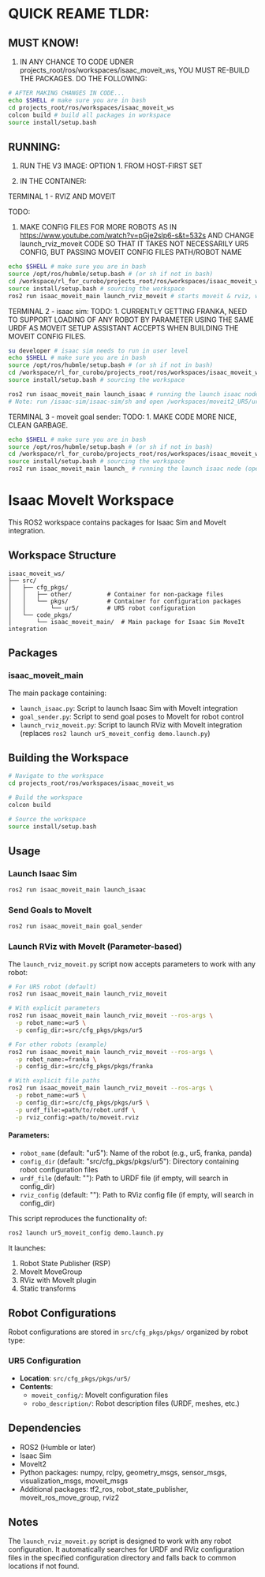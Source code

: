 # QUICK REAME TLDR:
## MUST KNOW!
1. IN ANY CHANCE TO CODE UDNER projects_root/ros/workspaces/isaac_moveit_ws, YOU MUST RE-BUILD THE PACKAGES. DO THE FOLLOWING:

```bash
# AFTER MAKING CHANGES IN CODE...
echo $SHELL # make sure you are in bash
cd projects_root/ros/workspaces/isaac_moveit_ws
colcon build # build all packages in workspace
source install/setup.bash
```

## RUNNING:
1. RUN THE V3 IMAGE:
OPTION 1. FROM HOST-FIRST SET 

2. IN THE CONTAINER:

TERMINAL 1 - RVIZ AND MOVEIT

TODO: 
  1. MAKE CONFIG FILES FOR MORE ROBOTS AS IN https://www.youtube.com/watch?v=pGje2slp6-s&t=532s AND CHANGE launch_rviz_moveit CODE SO THAT IT TAKES NOT NECESSARILY UR5 CONFIG, BUT PASSING MOVEIT CONFIG FILES PATH/ROBOT NAME  

```bash
echo $SHELL # make sure you are in bash
source /opt/ros/hubmle/setup.bash # (or sh if not in bash)
cd /workspace/rl_for_curobo/projects_root/ros/workspaces/isaac_moveit_ws
source install/setup.bash # sourcing the workspace 
ros2 run isaac_moveit_main launch_rviz_moveit # starts moveit & rviz, with the moveit config created in moveit setup assistant for the particular robot you run for 
```

TERMINAL 2 - isaac sim:
TODO: 1. CURRENTLY GETTING FRANKA, NEED TO SUPPORT LOADING OF ANY ROBOT BY PARAMETER USING THE SAME URDF AS MOVEIT SETUP ASSISTANT ACCEPTS WHEN BUILDING THE MOVEIT CONFIG FILES.

```bash
su developer # isaac sim needs to run in user level
echo $SHELL # make sure you are in bash
source /opt/ros/hubmle/setup.bash # (or sh if not in bash)
cd /workspace/rl_for_curobo/projects_root/ros/workspaces/isaac_moveit_ws
source install/setup.bash # sourcing the workspace 

ros2 run isaac_moveit_main launch_isaac # running the launch isaac node (opening the omni graph that publishes clock (isaac sim time), the joint states (for rviz/moveit2) and subscribing to the joint state commands comming from moveit after planning directly (or indirectly by publishing from rviz, need to check that)
# Note: run /isaac-sim/isaac-sim/sh and open /workspaces/moveit2_UR5/ur5.usd manually, when running the ur5 example instead of running launch_isaac node)
```

TERMINAL 3 - moveit goal sender:
TODO: 1. MAKE CODE MORE NICE, CLEAN GARBAGE.   

```bash
echo $SHELL # make sure you are in bash
source /opt/ros/hubmle/setup.bash # (or sh if not in bash)
cd /workspace/rl_for_curobo/projects_root/ros/workspaces/isaac_moveit_ws
source install/setup.bash # sourcing the workspace 
ros2 run isaac_moveit_main launch_ # running the launch isaac node (opening the omni graph that publishes clock (isaac sim time), the joint states (for rviz/moveit2) and subscribing to the joint state commands comming from moveit after planning directly (or indirectly by publishing from rviz, need to check that)
```


# Isaac MoveIt Workspace

This ROS2 workspace contains packages for Isaac Sim and MoveIt integration.

## Workspace Structure

```
isaac_moveit_ws/
├── src/
│   ├── cfg_pkgs/
│   │   ├── other/          # Container for non-package files
│   │   └── pkgs/           # Container for configuration packages
│   │       └── ur5/        # UR5 robot configuration
│   └── code_pkgs/
│       └── isaac_moveit_main/  # Main package for Isaac Sim MoveIt integration
```

## Packages

### isaac_moveit_main

The main package containing:
- `launch_isaac.py`: Script to launch Isaac Sim with MoveIt integration
- `goal_sender.py`: Script to send goal poses to MoveIt for robot control
- `launch_rviz_moveit.py`: Script to launch RViz with MoveIt integration (replaces `ros2 launch ur5_moveit_config demo.launch.py`)

## Building the Workspace

```bash
# Navigate to the workspace
cd projects_root/ros/workspaces/isaac_moveit_ws

# Build the workspace
colcon build

# Source the workspace
source install/setup.bash
```

## Usage

### Launch Isaac Sim
```bash
ros2 run isaac_moveit_main launch_isaac
```

### Send Goals to MoveIt
```bash
ros2 run isaac_moveit_main goal_sender
```

### Launch RViz with MoveIt (Parameter-based)

The `launch_rviz_moveit.py` script now accepts parameters to work with any robot:

```bash
# For UR5 robot (default)
ros2 run isaac_moveit_main launch_rviz_moveit

# With explicit parameters
ros2 run isaac_moveit_main launch_rviz_moveit --ros-args \
  -p robot_name:=ur5 \
  -p config_dir:=src/cfg_pkgs/pkgs/ur5

# For other robots (example)
ros2 run isaac_moveit_main launch_rviz_moveit --ros-args \
  -p robot_name:=franka \
  -p config_dir:=src/cfg_pkgs/pkgs/franka

# With explicit file paths
ros2 run isaac_moveit_main launch_rviz_moveit --ros-args \
  -p robot_name:=ur5 \
  -p config_dir:=src/cfg_pkgs/pkgs/ur5 \
  -p urdf_file:=path/to/robot.urdf \
  -p rviz_config:=path/to/moveit.rviz
```

#### Parameters:
- `robot_name` (default: "ur5"): Name of the robot (e.g., ur5, franka, panda)
- `config_dir` (default: "src/cfg_pkgs/pkgs/ur5"): Directory containing robot configuration files
- `urdf_file` (default: ""): Path to URDF file (if empty, will search in config_dir)
- `rviz_config` (default: ""): Path to RViz config file (if empty, will search in config_dir)

This script reproduces the functionality of:
```bash
ros2 launch ur5_moveit_config demo.launch.py
```

It launches:
1. Robot State Publisher (RSP)
2. MoveIt MoveGroup
3. RViz with MoveIt plugin
4. Static transforms

## Robot Configurations

Robot configurations are stored in `src/cfg_pkgs/pkgs/` organized by robot type:

### UR5 Configuration
- **Location**: `src/cfg_pkgs/pkgs/ur5/`
- **Contents**:
  - `moveit_config/`: MoveIt configuration files
  - `robo_description/`: Robot description files (URDF, meshes, etc.)

## Dependencies

- ROS2 (Humble or later)
- Isaac Sim
- MoveIt2
- Python packages: numpy, rclpy, geometry_msgs, sensor_msgs, visualization_msgs, moveit_msgs
- Additional packages: tf2_ros, robot_state_publisher, moveit_ros_move_group, rviz2

## Notes

The `launch_rviz_moveit.py` script is designed to work with any robot configuration. It automatically searches for URDF and RViz configuration files in the specified configuration directory and falls back to common locations if not found. 